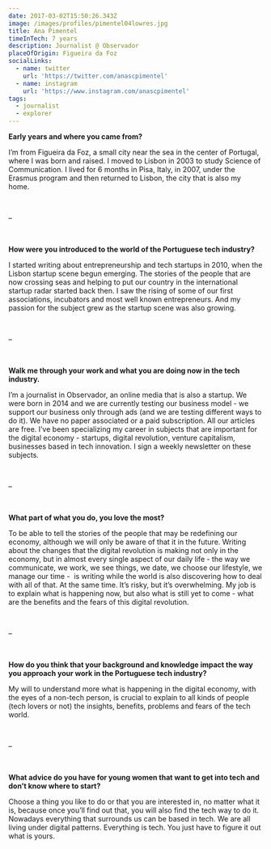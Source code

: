 ```yaml
---
date: 2017-03-02T15:50:26.343Z
image: /images/profiles/pimentel04lowres.jpg
title: Ana Pimentel
timeInTech: 7 years
description: Journalist @ Observador
placeOfOrigin: Figueira da Foz
socialLinks:
  - name: twitter
    url: 'https://twitter.com/anascpimentel'
  - name: instagram
    url: 'https://www.instagram.com/anascpimentel'
tags:
  - journalist
  - explorer
---
```


**Early years and
where you came from?**

I’m from Figueira
da Foz, a small city near the sea in the center of Portugal, where I was born
and raised. I moved to Lisbon in 2003 to study Science of Communication. I
lived for 6 months in Pisa, Italy, in 2007, under the Erasmus program and then
returned to Lisbon, the city that is also my home.

 

–

 

**How were you
introduced to the world of the Portuguese tech industry?**

I started writing
about entrepreneurship and tech startups in 2010, when the Lisbon startup scene
begun emerging. The stories of the people that are now crossing seas and
helping to put our country in the international startup radar started back
then. I saw the rising of some of our first associations, incubators and most
well known entrepreneurs. And my passion for the subject grew as the startup
scene was also growing.

 

–

 

**Walk me through
your work and what you are doing now in the tech industry.**

I’m a journalist
in Observador, an online media that is also a startup. We were born in 2014 and
we are currently testing our business model - we support our business only
through ads (and we are testing different ways to do it). We have no paper
associated or a paid subscription. All our articles are free. I’ve been
specializing my career in subjects that are important for the digital economy -
startups, digital revolution, venture capitalism, businesses based in tech
innovation. I sign a weekly newsletter on these subjects.

 

–

 

**What part of what
you do, you love the most?**

To be able to
tell the stories of the people that may be redefining our economy, although we
will only be aware of that it in the future. Writing about the changes that the
digital revolution is making not only in the economy, but in almost every
single aspect of our daily life - the way we communicate, we work, we see things,
we date, we choose our lifestyle, we manage our time -  is writing while the world is also
discovering how to deal with all of that. At the same time. It’s risky, but
it’s overwhelming. My job is to explain what is happening now, but also what is
still yet to come - what are the benefits and the fears of this digital
revolution.

 

–

 

**How do you think
that your background and knowledge impact the way you approach your work in the
Portuguese tech industry?**

My will to
understand more what is happening in the digital economy, with the eyes of a
non-tech person, is crucial to explain to all kinds of people (tech lovers or
not) the insights, benefits, problems and fears of the tech world.

 

–

 

**What advice do
you have for young women that want to get into tech and don’t know where to
start?**

Choose a thing
you like to do or that you are interested in, no matter what it is, because
once you’ll find out that, you will also find the tech way to do it. Nowadays
everything that surrounds us can be based in tech. We are all living under
digital patterns. Everything is tech. You just have to figure it out what is
yours.